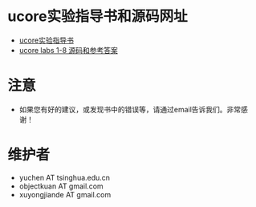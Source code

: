 # ucore实验指导书和源码网址

- [ucore实验指导书](http://objectkuan.gitbooks.io/ucore-docs/)
- [ucore labs 1-8 源码和参考答案 ](https://github.com/chyyuu/mooc_os_lab)

# 注意
- 如果您有好的建议，或发现书中的错误等，请通过email告诉我们。非常感谢！

# 维护者
- yuchen AT tsinghua.edu.cn
- objectkuan AT gmail.com
- xuyongjiande AT gmail.com
